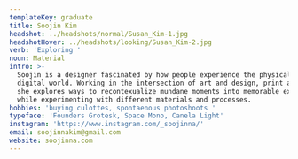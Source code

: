 ```yaml
---
templateKey: graduate
title: Soojin Kim
headshot: ../headshots/normal/Susan_Kim-1.jpg
headshotHover: ../headshots/looking/Susan_Kim-2.jpg
verb: 'Exploring '
noun: Material
intro: >-
  Soojin is a designer fascinated by how people experience the physical and
  digital world. Working in the intersection of art and design, print and web,
  she explores ways to recontexualize mundane moments into memorable experiences
  while experimenting with different materials and processes.
hobbies: 'buying culottes, spontaenous photoshoots '
typeface: 'Founders Grotesk, Space Mono, Canela Light'
instagram: 'https://www.instagram.com/_soojinna/'
email: soojinnakim@gmail.com
website: soojinna.com
---
```


